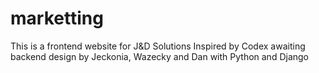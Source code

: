 # marketting
This is a frontend website for J&amp;D Solutions Inspired by Codex awaiting backend design by Jeckonia, Wazecky and Dan with Python and Django

